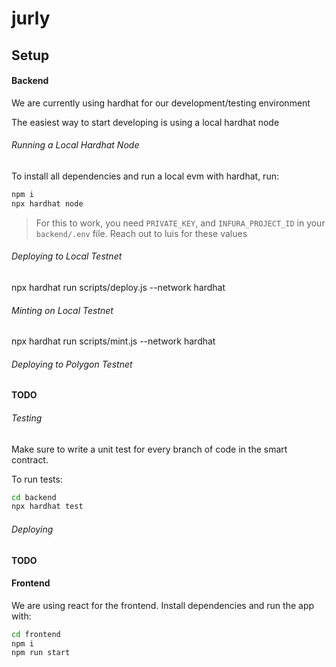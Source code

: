 # jurly

## Setup

#### Backend

We are currently using hardhat for our development/testing environment

The easiest way to start developing is using a local hardhat node

###### Running a Local Hardhat Node

To install all dependencies and run a local evm with hardhat, run:

```bash
npm i
npx hardhat node
```

> For this to work, you need `PRIVATE_KEY`, and `INFURA_PROJECT_ID` in your `backend/.env` file. Reach out to luis for these values

###### Deploying to Local Testnet

npx hardhat run scripts/deploy.js --network hardhat

###### Minting on Local Testnet

npx hardhat run scripts/mint.js --network hardhat

###### Deploying to Polygon Testnet

**TODO**

###### Testing
Make sure to write a unit test for every branch of code in the smart contract.

To run tests:

```bash
cd backend
npx hardhat test
```

###### Deploying

**TODO**

#### Frontend

We are using react for the frontend. Install dependencies and run the app with:

```bash
cd frontend
npm i
npm run start
```



